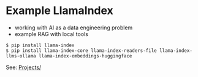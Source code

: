 # Example LlamaIndex

* working with AI as a data engineering problem
* example RAG with local tools

```
$ pip install llama-index
$ pip install llama-index-core llama-index-readers-file llama-index-llms-ollama llama-index-embeddings-huggingface
```

See: [Projects/](Projects/)